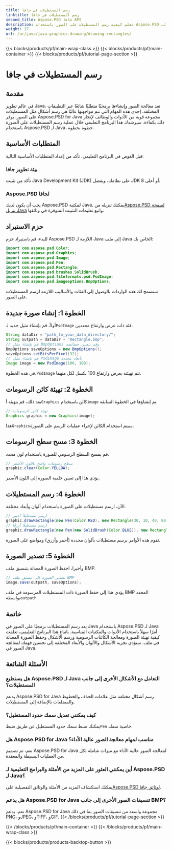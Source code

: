 ```yaml
---
title: رسم المستطيلات في جافا
linktitle: رسم المستطيلات في جافا
second_title: Aspose.PSD جافا API
description: تعلم كيفية رسم المستطيلات على الصور باستخدام Aspose.PSD لـ Java. يرشد هذا البرنامج التعليمي مطوري Java خطوة بخطوة. مثالية لمهام معالجة الصور.
weight: 17
url: /ar/java/java-graphics-drawing/drawing-rectangles/
---
```


{{< blocks/products/pf/main-wrap-class >}}
{{< blocks/products/pf/main-container >}}
{{< blocks/products/pf/tutorial-page-section >}}

# رسم المستطيلات في جافا

## مقدمة
في عالم تطوير Java، تعد معالجة الصور وإنشاءها برمجيًا متطلبًا شائعًا عبر التطبيقات المختلفة. إحدى هذه المهام التي تتم مواجهتها غالبًا هي رسم أشكال مثل المستطيلات على الصور. يوفر Aspose.PSD for Java مجموعة قوية من الأدوات والوظائف لإنجاز ذلك بكفاءة. سيرشدك هذا البرنامج التعليمي خلال عملية رسم المستطيلات على الصورة باستخدام Aspose.PSD لـ Java، خطوة بخطوة.
## المتطلبات الأساسية
قبل الغوص في البرنامج التعليمي، تأكد من إعداد المتطلبات الأساسية التالية:
### بيئة تطوير جافا
تأكد من تثبيت Java Development Kit (JDK) على نظامك، ويفضل JDK 8 أو أعلى.
### Aspose.PSD لجافا
 يجب أن يكون لديك Aspose.PSD لمكتبة Java. يمكنك تنزيله من[Aspose.PSD لصفحة تنزيل Java](https://releases.aspose.com/psd/java/) واتبع تعليمات التثبيت المتوفرة في وثائقها.
## حزم الاستيراد
للبدء، قم باستيراد حزم Aspose.PSD اللازمة لـ Java إلى ملف Java الخاص بك:
```java
import com.aspose.psd.Color;
import com.aspose.psd.Graphics;
import com.aspose.psd.Image;
import com.aspose.psd.Pen;
import com.aspose.psd.Rectangle;
import com.aspose.psd.brushes.SolidBrush;
import com.aspose.psd.fileformats.psd.PsdImage;
import com.aspose.psd.imageoptions.BmpOptions;
```
ستسمح لك هذه الواردات بالوصول إلى الفئات والأساليب اللازمة لرسم المستطيلات على الصور.
## الخطوة 1: إنشاء صورة جديدة
 أولاً، قم بإنشاء مثيل جديد لـ`PsdImage` فئة ذات عرض وارتفاع محددين.
```java
String dataDir = "path_to_your_data_directory/";
String outpath = dataDir + "Rectangle.bmp";
// قم بإنشاء مثيل BmpOptions وقم بتعيين خصائصه
BmpOptions saveOptions = new BmpOptions();
saveOptions.setBitsPerPixel(32);
// قم بإنشاء مثيل PsdImage بأبعاد محددة
Image image = new PsdImage(100, 100);
```
 في هذه الخطوة،`PsdImage` تتم تهيئته بعرض وارتفاع 100 بكسل لكل منهما.
## الخطوة 2: تهيئة كائن الرسومات
 بعد ذلك، قم بتهيئة أ`Graphics` كائن باستخدام`image` تم إنشاؤها في الخطوة السابقة.
```java
// تهيئة كائن الرسومات
Graphics graphic = new Graphics(image);
```
 هذا`Graphics`سيتم استخدام الكائن لإجراء عمليات الرسم على الصورة.
## الخطوة 3: مسح سطح الرسومات
قم بمسح السطح الرسومي للصورة باستخدام لون محدد.
```java
// سطح رسومات واضح باللون الأصفر
graphic.clear(Color.YELLOW);
```
يؤدي هذا إلى تعيين خلفية الصورة إلى اللون الأصفر.
## الخطوة 4: رسم المستطيلات
الآن، ارسم مستطيلات على الصورة باستخدام ألوان وأبعاد مختلفة.
```java
// ارسم مستطيلاً أحمر
graphic.drawRectangle(new Pen(Color.RED), new Rectangle(30, 10, 40, 80));
// ارسم مستطيلًا أزرقًا
graphic.drawRectangle(new Pen(new SolidBrush(Color.BLUE)), new Rectangle(10, 30, 80, 40));
```
تقوم هذه الأوامر برسم مستطيلات بألوان محددة (أحمر وأزرق) ومواضع على الصورة.
## الخطوة 5: تصدير الصورة
وأخيرا، احفظ الصورة المعدلة بتنسيق ملف BMP.
```java
// تصدير الصورة إلى تنسيق ملف BMP
image.save(outpath, saveOptions);
```
 يؤدي هذا إلى حفظ الصورة ذات المستطيلات المرسومة في ملف BMP المحدد بواسطة`outpath`.

## خاتمة
يعد رسم المستطيلات برمجيًا على الصور في Java باستخدام Aspose.PSD لـ Java أمرًا سهلاً باستخدام الأدوات والمكتبات المناسبة. باتباع هذا البرنامج التعليمي، تعلمت كيفية تهيئة الصورة ومعالجة الكائنات الرسومية ورسم الأشكال وحفظ الصورة المعدلة في ملف. ستؤدي تجربة الأشكال والألوان والأبعاد المختلفة إلى تحسين فهمك لمعالجة الصور في Java.
## الأسئلة الشائعة
### هل يستطيع Aspose.PSD لـ Java التعامل مع الأشكال الأخرى إلى جانب المستطيلات؟
يدعم Aspose.PSD for Java رسم أشكال مختلفة مثل علامات الحذف والخطوط والمضلعات بالإضافة إلى المستطيلات.
### كيف يمكنني تعديل سمك حدود المستطيل؟
 يمكنك ضبط سمك حدود المستطيل عن طريق ضبط`Pen` خاصية سمك.
### هل Aspose.PSD for Java مناسب لمهام معالجة الصور عالية الأداء؟
نعم، تم تصميم Aspose.PSD for Java لمعالجة الصور عالية الأداء مع ميزات شاملة لكل من العمليات البسيطة والمعقدة.
### أين يمكنني العثور على المزيد من الأمثلة والبرامج التعليمية لـ Aspose.PSD لـ Java؟
 يمكنك استكشاف المزيد من الأمثلة والوثائق التفصيلية على[Aspose.PSD لوثائق جافا](https://reference.aspose.com/psd/java/).
### هل يدعم Aspose.PSD for Java تنسيقات الصور الأخرى إلى جانب BMP؟
نعم، يدعم Aspose.PSD for Java مجموعة واسعة من تنسيقات الصور بما في ذلك PNG، وJPEG، وTIFF، وGIF.
{{< /blocks/products/pf/tutorial-page-section >}}

{{< /blocks/products/pf/main-container >}}
{{< /blocks/products/pf/main-wrap-class >}}

{{< blocks/products/products-backtop-button >}}
